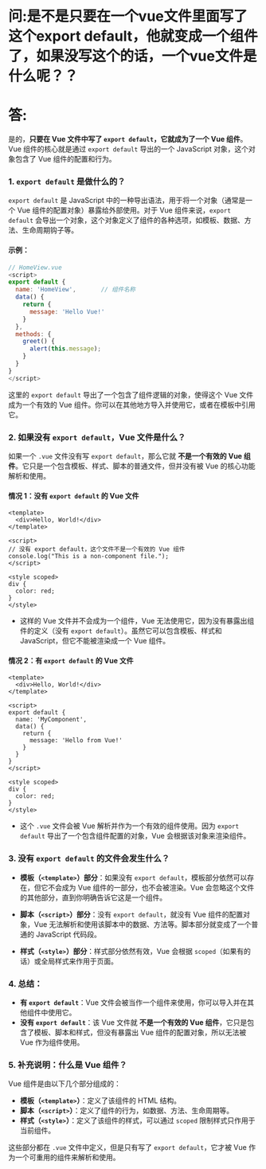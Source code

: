 # 问:是不是只要在一个vue文件里面写了这个export default，他就变成一个组件了，如果没写这个的话，一个vue文件是什么呢？？

# 答:

是的，**只要在 Vue 文件中写了 `export default`，它就成为了一个 Vue 组件**。Vue 组件的核心就是通过 `export default` 导出的一个 JavaScript 对象，这个对象包含了 Vue 组件的配置和行为。

### 1. `export default` 是做什么的？
`export default` 是 JavaScript 中的一种导出语法，用于将一个对象（通常是一个 Vue 组件的配置对象）暴露给外部使用。对于 Vue 组件来说，`export default` 会导出一个对象，这个对象定义了组件的各种选项，如模板、数据、方法、生命周期钩子等。

#### 示例：
```javascript
// HomeView.vue
<script>
export default {
  name: 'HomeView',       // 组件名称
  data() {
    return {
      message: 'Hello Vue!'
    }
  },
  methods: {
    greet() {
      alert(this.message);
    }
  }
}
</script>
```

这里的 `export default` 导出了一个包含了组件逻辑的对象，使得这个 Vue 文件成为一个有效的 Vue 组件。你可以在其他地方导入并使用它，或者在模板中引用它。

### 2. 如果没有 `export default`，Vue 文件是什么？
如果一个 `.vue` 文件没有写 `export default`，那么它就 **不是一个有效的 Vue 组件**。它只是一个包含模板、样式、脚本的普通文件，但并没有被 Vue 的核心功能解析和使用。

#### 情况 1：没有 `export default` 的 Vue 文件
```vue
<template>
  <div>Hello, World!</div>
</template>

<script>
// 没有 export default，这个文件不是一个有效的 Vue 组件
console.log("This is a non-component file.");
</script>

<style scoped>
div {
  color: red;
}
</style>
```
- 这样的 Vue 文件并不会成为一个组件，Vue 无法使用它，因为没有暴露出组件的定义（没有 `export default`）。虽然它可以包含模板、样式和 JavaScript，但它不能被渲染成一个 Vue 组件。

#### 情况 2：有 `export default` 的 Vue 文件
```vue
<template>
  <div>Hello, World!</div>
</template>

<script>
export default {
  name: 'MyComponent',
  data() {
    return {
      message: 'Hello from Vue!'
    }
  }
}
</script>

<style scoped>
div {
  color: red;
}
</style>
```
- 这个 `.vue` 文件会被 Vue 解析并作为一个有效的组件使用。因为 `export default` 导出了一个包含组件配置的对象，Vue 会根据该对象来渲染组件。

### 3. 没有 `export default` 的文件会发生什么？
- **模板（`<template>`）部分**：如果没有 `export default`，模板部分依然可以存在，但它不会成为 Vue 组件的一部分，也不会被渲染。Vue 会忽略这个文件的其他部分，直到你明确告诉它这是一个组件。
  
- **脚本（`<script>`）部分**：没有 `export default`，就没有 Vue 组件的配置对象，Vue 无法解析和使用该脚本中的数据、方法等。脚本部分就变成了一个普通的 JavaScript 代码段。

- **样式（`<style>`）部分**：样式部分依然有效，Vue 会根据 `scoped`（如果有的话）或全局样式来作用于页面。

### 4. 总结：
- **有 `export default`**：Vue 文件会被当作一个组件来使用，你可以导入并在其他组件中使用它。
- **没有 `export default`**：该 Vue 文件就 **不是一个有效的 Vue 组件**，它只是包含了模板、脚本和样式，但没有暴露出 Vue 组件的配置对象，所以无法被 Vue 作为组件使用。

### 5. 补充说明：什么是 Vue 组件？
Vue 组件是由以下几个部分组成的：
- **模板（`<template>`）**：定义了该组件的 HTML 结构。
- **脚本（`<script>`）**：定义了组件的行为，如数据、方法、生命周期等。
- **样式（`<style>`）**：定义了该组件的样式，可以通过 `scoped` 限制样式只作用于当前组件。

这些部分都在 `.vue` 文件中定义，但是只有写了 `export default`，它才被 Vue 作为一个可重用的组件来解析和使用。